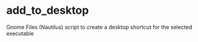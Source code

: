 # add_to_desktop
Gnome Files (Nautilus) script to create a desktop shortcut for the selected executable

